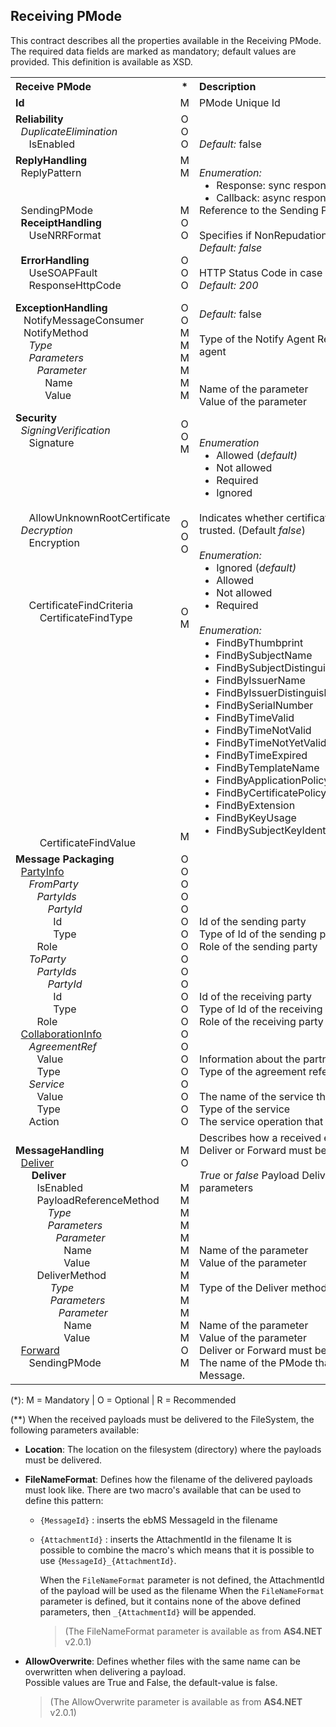 ## Receiving PMode

This contract describes all the properties available in the Receiving PMode. The required data fields are marked as mandatory; default values are provided. This definition is available as XSD.

<table>
    <tbody>
        <tr>
            <th align="left"><b>Receive PMode</b></th>
            <th align="center">*</th>
            <th align="left"><b>Description</b></th>
        </tr>
        <tr>
            <td><b>Id</b></td>
            <td align="center">M</td>
            <td>PMode Unique Id</td>
        </tr>
        <tr>
            <td>
                <b>Reliability</b><br/>
                &nbsp;&nbsp;<i>DuplicateElimination</i><br/>
                &nbsp;&nbsp;&nbsp;&nbsp;&nbsp;IsEnabled
            </td>
            <td align="center">
                O<br/>
                O<br/>
                O<br/>
            </td>
            <td><br/><br/><i>Default:</i> false</td>
        </tr>
        <tr>
            <td>
                <b>ReplyHandling</b><br/>
                    &nbsp;&nbsp;ReplyPattern<br/><br/><br/>
                    &nbsp;&nbsp;SendingPMode<br/>
                    &nbsp;&nbsp;<b>ReceiptHandling</b><br/>
                    &nbsp;&nbsp;&nbsp;&nbsp;&nbsp;UseNRRFormat<br/><br/>
                    <b>&nbsp;&nbsp;ErrorHandling</b><br/>
                    &nbsp;&nbsp;&nbsp;&nbsp;&nbsp;UseSOAPFault<br/>
                    &nbsp;&nbsp;&nbsp;&nbsp;&nbsp;ResponseHttpCode<br/>
            </td>
            <td align="center">
                M<br/>
                M<br/><br/><br/>
                M<br/>
                O<br/>
                O<br/><br/>
                O<br/>
                O<br/>
                O<br/>
            </td>
            <td>
            <br/>
                <i>Enumeration:</i>
                <ul style="margin:0;">
                    <li>Response: sync response (<i>default</i>)</li>
                    <li>Callback: async response</li>
                </ul>
                Reference to the Sending PMode <br/><br/>
                <div>Specifies if NonRepudationInfo must be included in receipt <i>Default: false</i></div>
                <i>Default: false</i><br/>
                <br/>HTTP Status Code in case of reply = response. <br/><i>Default: 200</i><br/>
            </td>
        </tr>
        <tr>
            <td>
                <b>ExceptionHandling</b><br/>
                &nbsp;&nbsp; NotifyMessageConsumer<br/>
                &nbsp;&nbsp; NotifyMethod <br/>
                &nbsp;&nbsp;&nbsp;&nbsp;&nbsp;<i>Type</i><br/>
                &nbsp;&nbsp;&nbsp;&nbsp;&nbsp;<i>Parameters</i><br/>
                &nbsp;&nbsp;&nbsp;&nbsp;&nbsp;&nbsp;&nbsp;&nbsp;<i>Parameter</i><br/>
                &nbsp;&nbsp;&nbsp;&nbsp;&nbsp;&nbsp;&nbsp;&nbsp;&nbsp;&nbsp;&nbsp;Name<br/>
                &nbsp;&nbsp;&nbsp;&nbsp;&nbsp;&nbsp;&nbsp;&nbsp;&nbsp;&nbsp;&nbsp;Value
            </td>
            <td align="center">
                O<br/>
                O<br/>
                M<br/>
                M<br/>
                M<br/>
                M<br/>
                M<br/>
                M<br/>
            </td>
            <td>
                <br/>
                <i>Default:</i> false
                <br/><br/>
                <div style="width:500px;">Type of the Notify Agent Required parameters for the specified agent</div>
                <br/><br/>
                Name of the parameter<br/>
                Value of the parameter
            </td>
        </tr>
        <tr>
            <td>
                <b>Security</b><br/>
                &nbsp;&nbsp;<i>SigningVerification</i><br/>
                &nbsp;&nbsp;&nbsp;&nbsp;&nbsp;Signature<br/><br/><br/><br/><br/><br/>
                &nbsp;&nbsp;&nbsp;&nbsp;&nbsp;AllowUnknownRootCertificate
                &nbsp;&nbsp;<i>Decryption</i><br/>
                &nbsp;&nbsp;&nbsp;&nbsp;&nbsp;Encryption<br/><br/><br/><br/><br/>
                &nbsp;&nbsp;&nbsp;&nbsp;&nbsp;CertificateFindCriteria
                &nbsp;&nbsp;&nbsp;&nbsp;&nbsp;&nbsp;&nbsp;&nbsp;&nbsp;CertificateFindType
                <br/><br/><br/><br/><br/><br/><br/><br/><br/><br/><br/><br/><br/><br/><br/><br/><br/><br/>
                &nbsp;&nbsp;&nbsp;&nbsp;&nbsp;&nbsp;&nbsp;&nbsp;&nbsp;CertificateFindValue
            </td>
            <td align="center">
                O<br/>
                O<br/>
                M<br/>
                <br/><br/><br/><br/><br/>
                O<br/>
                O<br/>
                O<br/>
                <br/><br/><br/><br/>
                O<br/>
                M<br/>
                <br/><br/><br/><br/><br/><br/><br/><br/><br/><br/><br/><br/><br/><br/><br/><br/>
                M<br/>
            </td>
            <td>
                <br/><br/>
                <i>Enumeration</i>
                <ul style="margin:0;">
                    <li>Allowed (<i>default)</i></li>
                    <li>Not allowed</li>
                    <li>Required</li>
                    <li>Ignored</li>
                </ul>
                <br/>
                <div style="width:550px;">Indicates whether certificates with an unknown root authority are trusted. (Default <i>false</i>)</div><br/>               <i>Enumeration:</i>
                <ul style="margin:0;">
                    <li>Ignored (<i>default)</i></li>
                    <li>Allowed</li>
                    <li>Not allowed</li>
                    <li>Required</li>
                </ul>
                <i><br/></i>
                <i>Enumeration:</i>
                <ul style="margin:0;">
                   <li>FindByThumbprint</li>
                   <li>FindBySubjectName</li>
                   <li>FindBySubjectDistinguishedName</li>
                   <li>FindByIssuerName</li>
                   <li>FindByIssuerDistinguishedName</li>
                   <li>FindBySerialNumber</li>
                   <li>FindByTimeValid</li>
                   <li>FindByTimeNotValid</li>
                   <li>FindByTimeNotYetValid</li>
                   <li>FindByTimeExpired</li>
                   <li>FindByTemplateName</li>
                   <li>FindByApplicationPolicy</li>
                   <li>FindByCertificatePolicy</li>
                   <li>FindByExtension</li>
                   <li>FindByKeyUsage</li>
                   <li>FindBySubjectKeyIdentifier</li>
                </ul>
                <br/>
            </td>
        </tr>
        <tr>
            <td>
                <b>Message Packaging</b><br/>
                &nbsp;&nbsp;<u>PartyInfo</u><br/>
                &nbsp;&nbsp;&nbsp;&nbsp;&nbsp;<i>FromParty</i><br/>
                &nbsp;&nbsp;&nbsp;&nbsp;&nbsp;&nbsp;&nbsp;&nbsp;<i>PartyIds</i><br/>
                &nbsp;&nbsp;&nbsp;&nbsp;&nbsp;&nbsp;&nbsp;&nbsp;&nbsp;&nbsp;&nbsp; <i>PartyId</i><br/>
                &nbsp;&nbsp;&nbsp;&nbsp;&nbsp;&nbsp;&nbsp;&nbsp;&nbsp;&nbsp;&nbsp;&nbsp;&nbsp;&nbsp;Id<br/>
                &nbsp;&nbsp;&nbsp;&nbsp;&nbsp;&nbsp;&nbsp;&nbsp;&nbsp;&nbsp;&nbsp;&nbsp;&nbsp;&nbsp;Type<br/>
                &nbsp;&nbsp;&nbsp;&nbsp;&nbsp;&nbsp;&nbsp;&nbsp;Role<br/>
                &nbsp;&nbsp;&nbsp;&nbsp;&nbsp;<i>ToParty</i><br/>
                &nbsp;&nbsp;&nbsp;&nbsp;&nbsp;&nbsp;&nbsp;&nbsp;<i>PartyIds</i><br/>
                &nbsp;&nbsp;&nbsp;&nbsp;&nbsp;&nbsp;&nbsp;&nbsp;&nbsp;&nbsp;&nbsp; <i>PartyId</i><br/>
                &nbsp;&nbsp;&nbsp;&nbsp;&nbsp;&nbsp;&nbsp;&nbsp;&nbsp;&nbsp;&nbsp;&nbsp;&nbsp;&nbsp;Id<br/>
                &nbsp;&nbsp;&nbsp;&nbsp;&nbsp;&nbsp;&nbsp;&nbsp;&nbsp;&nbsp;&nbsp;&nbsp;&nbsp;&nbsp;Type<br/>
                &nbsp;&nbsp;&nbsp;&nbsp;&nbsp;&nbsp;&nbsp;&nbsp;Role<br/>
                &nbsp;&nbsp;<u>CollaborationInfo</u><br/>
                &nbsp;&nbsp;&nbsp;&nbsp;&nbsp;<i>AgreementRef</i><br/>
                &nbsp;&nbsp;&nbsp;&nbsp;&nbsp;&nbsp;&nbsp;&nbsp;Value<br/>
                &nbsp;&nbsp;&nbsp;&nbsp;&nbsp;&nbsp;&nbsp;&nbsp;Type<br/>
                &nbsp;&nbsp;&nbsp;&nbsp;&nbsp;<i>Service</i><br/>
                &nbsp;&nbsp;&nbsp;&nbsp;&nbsp;&nbsp;&nbsp;&nbsp;Value<br/>
                &nbsp;&nbsp;&nbsp;&nbsp;&nbsp;&nbsp;&nbsp;&nbsp;Type<br/>
                &nbsp;&nbsp;&nbsp;&nbsp;&nbsp;Action<br/>
            </td>
            <td align="center">
                O<br/>
                O<br/>
                O<br/>
                O<br/>
                O<br/>
                O<br/>
                O<br/>
                O<br/>
                O<br/>
                O<br/>
                O<br/>
                O<br/>
                O<br/>
                O<br/>
                O<br/>
                O<br/>
                O<br/>
                O<br/>
                O<br/>
                O<br/>
                O<br/>
                O<br/>
            </td>
            <td>
                <br/><br/><br/><br/><br/>
                Id of the sending party<br/>
                Type of Id of the sending party<br/>
                Role of the sending party<br/>
                <br/><br/><br/>
                Id of the receiving party<br/>
                Type of Id of the receiving party<br/>
                Role of the receiving party<br/>
                <br/><br/>
                Information about the partner agreement<br/>
                Type of the agreement reference<br/>
                <br/>
                The name of the service that is consumed<br/>
                Type of the service<br/>
                The service operation that is consumed
            </td>
        </tr>
        <tr>
            <td>
                <b>MessageHandling</b><br/>
                <b><b>&nbsp; </b></b><u>Deliver</u><br/>
                <b>&nbsp;&nbsp;&nbsp;&nbsp;&nbsp; Deliver</b><br/>
                &nbsp;&nbsp;&nbsp;&nbsp;&nbsp;&nbsp;&nbsp;&nbsp;IsEnabled<br/>
                &nbsp;&nbsp;&nbsp;&nbsp;&nbsp;&nbsp;&nbsp;&nbsp;PayloadReferenceMethod<br/>
                &nbsp;&nbsp;&nbsp;&nbsp;&nbsp;&nbsp;&nbsp;&nbsp;&nbsp;&nbsp;&nbsp; <i>Type</i><br/>
                &nbsp;&nbsp;&nbsp;&nbsp;&nbsp;&nbsp;&nbsp;&nbsp;&nbsp;&nbsp;&nbsp; <i>Parameters</i><br/>
                &nbsp;&nbsp;&nbsp;&nbsp;&nbsp;&nbsp;&nbsp;&nbsp;&nbsp;&nbsp;&nbsp;&nbsp;&nbsp;&nbsp; <i>Parameter</i><br/>
                &nbsp;&nbsp;&nbsp;&nbsp;&nbsp;&nbsp;&nbsp;&nbsp;&nbsp;&nbsp;&nbsp;&nbsp;&nbsp;&nbsp;&nbsp;&nbsp;&nbsp; Name<br/>
                &nbsp;&nbsp;&nbsp;&nbsp;&nbsp;&nbsp;&nbsp;&nbsp;&nbsp;&nbsp;&nbsp;&nbsp;&nbsp;&nbsp;&nbsp;&nbsp;&nbsp; Value<br/>
                &nbsp;&nbsp;&nbsp;&nbsp;&nbsp;&nbsp;&nbsp;&nbsp;DeliverMethod<br/>
                &nbsp;&nbsp;&nbsp;&nbsp;&nbsp;&nbsp;&nbsp;&nbsp;&nbsp;&nbsp;&nbsp;&nbsp; <i>Type</i><br/>
                &nbsp;&nbsp;&nbsp;&nbsp;&nbsp;&nbsp;&nbsp;&nbsp;&nbsp;&nbsp;&nbsp;&nbsp; <i>Parameters</i><br/>
                &nbsp;&nbsp;&nbsp;&nbsp;&nbsp;&nbsp;&nbsp;&nbsp;&nbsp;&nbsp;&nbsp;&nbsp;&nbsp;&nbsp;&nbsp; <i>Parameter</i><br/>
                &nbsp;&nbsp;&nbsp;&nbsp;&nbsp;&nbsp;&nbsp;&nbsp;&nbsp;&nbsp;&nbsp;&nbsp;&nbsp;&nbsp;&nbsp;&nbsp;&nbsp; Name<br/>
                &nbsp;&nbsp;&nbsp;&nbsp;&nbsp;&nbsp;&nbsp;&nbsp;&nbsp;&nbsp;&nbsp;&nbsp;&nbsp;&nbsp;&nbsp;&nbsp;&nbsp; Value<br/>
                <span>&nbsp; </span><u>Forward</u><br/>
                <span>&nbsp;&nbsp;&nbsp;&nbsp; SendingPMode</span><br/>
            </td>
            <td align="center">
                M<br/>
                O<br/>
                <br/>
                M<br/>
                M<br/>
                M<br/>
                M<br/>
                M<br/>
                M<br/>
                M<br/>
                M<br/>
                M<br/>
                M<br/>
                M<br/>
                M<br/>
                M<br/>
                O<br/>
                M<br/>
            </td>
            <td>
                Describes how a received ebMS Message must be handled<br/>
                Deliver or Forward must be specified, not both<br/>
                <i><br/></i>
                <i>True</i> or <i>false</i>
                Payload Deliver method (HTTP, FILE(**)…)
                Required parameters
                <br/><br/><br/><br/><br/>
                Name of the parameter<br/>
                Value of the parameter<br/><br/>
                Type of the Deliver method (HTTP, FILE,..)<br/>
                <br/><br/>
                Name of the parameter<br/>
                Value of the parameter<br/>
                Deliver or Forward must be specified, not both<br/>
                The name of the PMode that must be used to forward the received Message.
            </td>
        </tr>
    </tbody>
</table>

(\*): M = Mandatory | O = Optional | R = Recommended

(\*\*) When the received payloads must be delivered to the FileSystem, the following parameters available:

* **Location**:
  The location on the filesystem (directory) where the payloads must be delivered.

* **FileNameFormat**:
  Defines how the filename of the delivered payloads must look like. There are two macro's available that can be used to define this pattern:

  * `{MessageId}` : inserts the ebMS MessageId in the filename
  * `{AttachmentId}` : inserts the AttachmentId in the filename
    It is possible to combine the macro's which means that it is possible to use `{MessageId}_{AttachmentId}`.

    When the `FileNameFormat` parameter is not defined, the AttachmentId of the payload will be used as the filename
    When the `FileNameFormat` parameter is defined, but it contains none of the above defined parameters, then `_{AttachmentId}` will be appended.

    > (The FileNameFormat parameter is available as from <b>AS4.NET</b> v2.0.1)

* **AllowOverwrite**:
  Defines whether files with the same name can be overwritten when delivering a payload.  
  Possible values are True and False, the default-value is false.

  > (The AllowOverwrite parameter is available as from <b>AS4.NET</b> v2.0.1)
